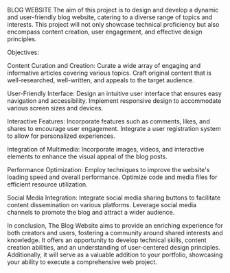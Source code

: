 BLOG WEBSITE
The aim of this project is to design and develop a dynamic and user-friendly blog website, catering to a diverse range of topics and interests. This project will not only showcase technical proficiency but also encompass content creation, user engagement, and effective design principles.

Objectives:

Content Curation and Creation:
    Curate a wide array of engaging and informative articles covering various topics.  Craft original content that is well-researched,
well-written, and appeals to the target audience.

User-Friendly Interface:
    Design an intuitive user interface that ensures easy navigation and accessibility. Implement responsive design to
accommodate various screen sizes and devices.

Interactive Features:
    Incorporate features such as comments, likes, and shares to encourage user engagement.  Integrate a user registration
system to allow for personalized experiences.

Integration of Multimedia:
    Incorporate images, videos, and interactive elements to enhance the visual appeal of the blog posts.

Performance Optimization:
    Employ techniques to improve the website's loading speed and overall performance.
Optimize code and media files for efficient resource utilization.

Social Media Integration:
Integrate social media sharing buttons to facilitate content dissemination on various platforms.
Leverage social media channels to promote the blog and attract a wider audience.

In conclusion, The Blog Website aims to provide an enriching experience for both creators and users, fostering a community around shared interests and knowledge. It offers an opportunity to develop technical skills, content creation abilities, and an understanding of user-centered design principles. Additionally, it will serve as a valuable addition to your portfolio, showcasing your ability to execute a comprehensive web project.
